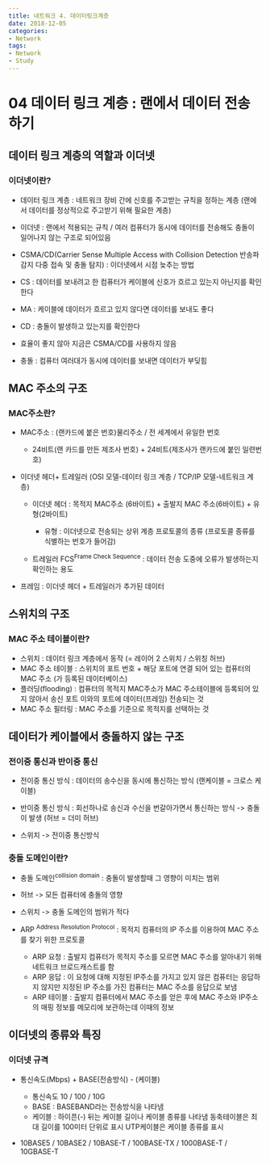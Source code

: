 ```yaml
---
title: 네트워크 4. 데이터링크계층
date: 2018-12-05
categories:
- Network
tags:
- Network
- Study
---
```

# 04 데이터 링크 계층 : 랜에서 데이터 전송하기

## 데이터 링크 계층의 역할과 이더넷
### 이더넷이란?

- 데이터 링크 계층 : 네트워크 장비 간에 신호를 주고받는 규칙을 정하는 계층 (랜에서 데이터를 정상적으로 주고받기 위해 필요한 계층)

- 이더넷 : 랜에서 적용되는 규칙 / 여러 컴퓨터가 동시에 데이터를 전송해도 충돌이 일어나지 않는 구조로 되어있음

 - CSMA/CD(Carrier Sense Multiple Access with Collision Detection 반송파 감지 다중 접속 및 충돌 탐지) : 이더넷에서 시점 늦추는 방법
  - CS : 데이터를 보내려고 한 컴퓨터가 케이블에 신호가 흐르고 있는지 아닌지를 확인한다
  - MA : 케이블에 데이터가 흐르고 있지 않다면 데이터를 보내도 좋다
  - CD : 충돌이 발생하고 있는지를 확인한다

- 효율이 좋지 않아 지금은 CSMA/CD를 사용하지 않음

- 충돌 : 컴퓨터 여러대가 동시에 데이터를 보내면 데이터가 부딪힘

## MAC 주소의 구조
### MAC주소란?

- MAC주소 : (랜카드에 붙은 번호)물리주소 / 전 세계에서 유일한 번호
  - 24비트(랜 카드를 만든 제조사 번호) + 24비트(제조사가 랜카드에 붙인 일련번호)

- 이더넷 헤더+ 트레일러 (OSI 모델-데이터 링크 계층 / TCP/IP 모델-네트워크 계층)
  - 이더넷 헤더 : 목적지 MAC주소 (6바이트) + 출발지 MAC 주소(6바이트) + 유형(2바이트)
    - 유형 : 이더넷으로 전송되는 상위 계층 프로토콜의 종류 (프로토콜 종류를 식별하는 번호가 들어감)

  - 트레일러 FCS<sup>Frame Check Sequence</sup> : 데이터 전송 도중에 오류가 발생하는지 확인하는 용도

- 프레임 : 이더넷 헤더 + 트레일러가 추가된 데이터

## 스위치의 구조
### MAC 주소 테이블이란?
- 스위치 : 데이터 링크 계층에서 동작 (= 레이어 2 스위치 / 스위칭 허브)
- MAC 주소 테이블 : 스위치의 포트 번호 + 해당 포트에 연결 되어 있는 컴퓨터의 MAC 주소 (가 등록된 데이터베이스)
- 플러딩(flooding) : 컴퓨터의 목적지 MAC주소가 MAC 주소테이블에 등록되어 있지 않아서 송신 포트 이와의 포트에 데이터(프레임) 전송되는 것
- MAC 주소 필터링 : MAC 주소를 기준으로 목적지를 선택하는 것

## 데이터가 케이블에서 충돌하지 않는 구조
### 전이중 통신과 반이중 통신

- 전이중 통신 방식 : 데이터의 송수신을 동시에 통신하는 방식  (랜케이블 = 크로스 케이블)
- 반이중 통신 방식 : 회선하나로 송신과 수신을 번갈아가면서 통신하는 방식 -> 충돌이 발생 (허브 = 더미 허브)

- 스위치 -> 전이중 통신방식

### 충돌 도메인이란?
- 충돌 도메인<sup>collision domain</sup> : 충돌이 발생할때 그 영향이 미치는 범위

- 허브 -> 모든 컴퓨터에 충돌의 영향
- 스위치 -> 충돌 도메인의 범위가 적다

- ARP <sup>Address Resolution Protocol</sup> : 목적지 컴퓨터의 IP 주소를 이용하여 MAC 주소를 찾기 위한 프로토콜
  - ARP 요청 : 출발지 컴퓨터가 목적지 주소를 모르면 MAC 주소를 알아내기 위해 네트워크 브로드캐스트를 함
  - ARP 응답 : 이 요청에 대해 지정된 IP주소를 가지고 있지 않은 컴퓨터는 응답하지 않지만  지정된 IP 주소를 가진 컴퓨터는 MAC 주소를 응답으로 보냄
  - ARP 테이블 : 출발지 컴퓨터에서 MAC 주소를 얻은 후에 MAC 주소와 IP주소의 매핑 정보를 메모리에 보관하는데 이때의 정보

## 이더넷의 종류와 특징
### 이더넷 규격

- 통신속도(Mbps) + BASE(전송방식) - (케이블)
  - 통신속도 10 / 100 / 10G
  - BASE : BASEBAND라는 전송방식을 나타냄
  - 케이블 : 하이픈(-) 뒤는 케이블 길이나 케이블 종류를 나타냄
            동축테이블은 최대 길이를 100미터 단위로 표시
            UTP케이블은 케이블 종류를 표시

- 10BASE5 / 10BASE2 / 10BASE-T / 100BASE-TX / 1000BASE-T / 10GBASE-T
